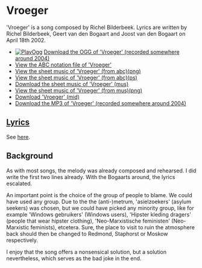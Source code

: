 # Vroeger

'Vroeger' is a song composed by Richel Bilderbeek.
Lyrics are written by Richel Bilderbeek, Geert van den Bogaart and
Joost van den Bogaart on April 18th 2002.

* [![PlayOgg](http://static.fsf.org/playogg/Play_ogg_80x15.png "I support PlayOgg!")](http://playogg.org) [Download the OGG of 'Vroeger' (recorded somewhere around 2004)](http://www.richelbilderbeek.nl/CD03_15Vroeger.ogg)
* [View the ABC notation file of 'Vroeger'](08_vroeger.abc)
* [View the sheet music of 'Vroeger' (from abc)(png)](08_vroeger.png)
* [View the sheet music of 'Vroeger' (from abc)(ps)](08_vroeger.ps)
* [Download the sheet music of 'Vroeger' (mus)](08_vroeger.mus)
* [View the sheet music of 'Vroeger' (from mus)(png)](08_vroeger_mus.png)
* [Download 'Vroeger' (mid)](http://www.richelbilderbeek.nl/SongVroeger.mid)
* [Download the MP3 of 'Vroeger' (recorded somewhere around 2004)](http://www.richelbilderbeek.nl/CD03_15Vroeger.mp3)

## [Lyrics](08_vroeger.txt)

See [here](08_vroeger.txt).

## Background

As with most songs, the melody was already composed and rehearsed.
I did write the first two lines already. With the Bogaarts around,
the lyrics escalated.

An important point is the choice of the group of people to blame.
We could have used any group. Due to the the (anti-)metrum,
'asielzoekers' (asylum seekers) was chosen, but we could have
picked any minority group, like for example 'Windows gebruikers' (Windows
users), 'Hipster kleding dragers' (people that wear hipster clothing),
'Neo-Marxistische feministen' (Neo-Marxistic feminists), etcetera.
Sure, the place to visit to ruin the atmosphere back should then be
changed to Redmond, Staphorst or Moskow respectively.

I enjoy that the song offers a nonsensical solution, but a solution
nevertheless, which serves as the bad joke in the end.
